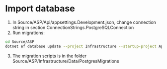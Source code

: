 # Import database
1. In Source/ASP/Api/appsettings.Development.json, change connection string in section ConnectionStrings.PostgreSQLConnection
2. Run migrations:
```bash
cd Source/ASP
dotnet ef database update --project Infrastructure --startup-project Api
```

3. The migration scripts is in the folder Source/ASP/Infrastructure/Data/PostgresMigrations